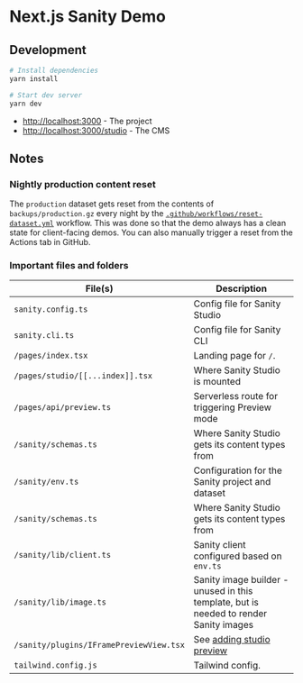 # Next.js Sanity Demo

## Development

```bash
# Install dependencies
yarn install

# Start dev server
yarn dev
```

- [http://localhost:3000](http://localhost:3000) - The project
- [http://localhost:3000/studio](http://localhost:3000/studio) - The CMS


## Notes

### Nightly production content reset

The `production` dataset gets reset from the contents of `backups/production.gz` every night by the [`.github/workflows/reset-dataset.yml`](.github/workflows/reset-dataset.yml) workflow.  This was done so that the demo always has a clean state for client-facing demos.  You can also manually trigger a reset from the Actions tab in GitHub.

### Important files and folders

| File(s)                                 | Description                                                                           |
| --------------------------------------- | ------------------------------------------------------------------------------------- |
| `sanity.config.ts`                      | Config file for Sanity Studio                                                         |
| `sanity.cli.ts`                         | Config file for Sanity CLI                                                            |
| `/pages/index.tsx`                      | Landing page for `/`.                                                                 |
| `/pages/studio/[[...index]].tsx`        | Where Sanity Studio is mounted                                                        |
| `/pages/api/preview.ts`                 | Serverless route for triggering Preview mode                                          |
| `/sanity/schemas.ts`                    | Where Sanity Studio gets its content types from                                       |
| `/sanity/env.ts`                        | Configuration for the Sanity project and dataset                                      |
| `/sanity/schemas.ts`                    | Where Sanity Studio gets its content types from                                       |
| `/sanity/lib/client.ts`                 | Sanity client configured based on `env.ts`                                            |
| `/sanity/lib/image.ts`                  | Sanity image builder - unused in this template, but is needed to render Sanity images |
| `/sanity/plugins/IFramePreviewView.tsx` | See [adding studio preview](docs/studio-preview.md)                                   |
| `tailwind.config.js`                    | Tailwind config. |

